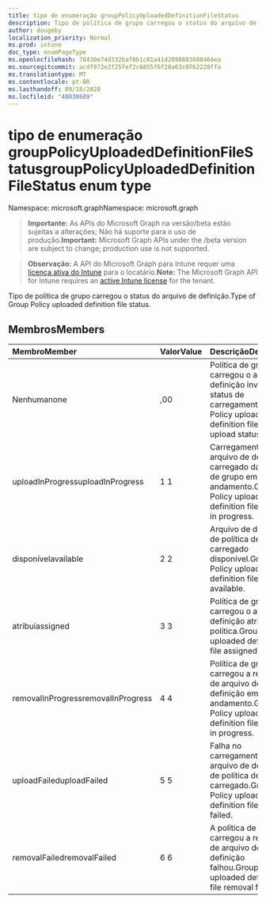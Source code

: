 ```yaml
---
title: tipo de enumeração groupPolicyUploadedDefinitionFileStatus
description: Tipo de política de grupo carregou o status do arquivo de definição.
author: dougeby
localization_priority: Normal
ms.prod: intune
doc_type: enumPageType
ms.openlocfilehash: 70430e74d332baf0b1c81a41d2098883688464ea
ms.sourcegitcommit: acdf972e2f25fef2c6855f6f28a63c0762228ffa
ms.translationtype: MT
ms.contentlocale: pt-BR
ms.lasthandoff: 09/18/2020
ms.locfileid: "48030609"
---
```

# <a name="grouppolicyuploadeddefinitionfilestatus-enum-type"></a><span data-ttu-id="e4777-103">tipo de enumeração groupPolicyUploadedDefinitionFileStatus</span><span class="sxs-lookup"><span data-stu-id="e4777-103">groupPolicyUploadedDefinitionFileStatus enum type</span></span>

<span data-ttu-id="e4777-104">Namespace: microsoft.graph</span><span class="sxs-lookup"><span data-stu-id="e4777-104">Namespace: microsoft.graph</span></span>

> <span data-ttu-id="e4777-105">**Importante:** As APIs do Microsoft Graph na versão/beta estão sujeitas a alterações; Não há suporte para o uso de produção.</span><span class="sxs-lookup"><span data-stu-id="e4777-105">**Important:** Microsoft Graph APIs under the /beta version are subject to change; production use is not supported.</span></span>

> <span data-ttu-id="e4777-106">**Observação:** A API do Microsoft Graph para Intune requer uma [licença ativa do Intune](https://go.microsoft.com/fwlink/?linkid=839381) para o locatário.</span><span class="sxs-lookup"><span data-stu-id="e4777-106">**Note:** The Microsoft Graph API for Intune requires an [active Intune license](https://go.microsoft.com/fwlink/?linkid=839381) for the tenant.</span></span>

<span data-ttu-id="e4777-107">Tipo de política de grupo carregou o status do arquivo de definição.</span><span class="sxs-lookup"><span data-stu-id="e4777-107">Type of Group Policy uploaded definition file status.</span></span>

## <a name="members"></a><span data-ttu-id="e4777-108">Membros</span><span class="sxs-lookup"><span data-stu-id="e4777-108">Members</span></span>
|<span data-ttu-id="e4777-109">Membro</span><span class="sxs-lookup"><span data-stu-id="e4777-109">Member</span></span>|<span data-ttu-id="e4777-110">Valor</span><span class="sxs-lookup"><span data-stu-id="e4777-110">Value</span></span>|<span data-ttu-id="e4777-111">Descrição</span><span class="sxs-lookup"><span data-stu-id="e4777-111">Description</span></span>|
|:---|:---|:---|
|<span data-ttu-id="e4777-112">Nenhuma</span><span class="sxs-lookup"><span data-stu-id="e4777-112">none</span></span>|<span data-ttu-id="e4777-113">,0</span><span class="sxs-lookup"><span data-stu-id="e4777-113">0</span></span>|<span data-ttu-id="e4777-114">Política de grupo carregou o arquivo de definição inválido status de carregamento.</span><span class="sxs-lookup"><span data-stu-id="e4777-114">Group Policy uploaded definition file invalid upload status.</span></span>|
|<span data-ttu-id="e4777-115">uploadInProgress</span><span class="sxs-lookup"><span data-stu-id="e4777-115">uploadInProgress</span></span>|<span data-ttu-id="e4777-116">1 </span><span class="sxs-lookup"><span data-stu-id="e4777-116">1</span></span>|<span data-ttu-id="e4777-117">Carregamento de arquivo de definição carregado da política de grupo em andamento.</span><span class="sxs-lookup"><span data-stu-id="e4777-117">Group Policy uploaded definition file upload in progress.</span></span>|
|<span data-ttu-id="e4777-118">disponível</span><span class="sxs-lookup"><span data-stu-id="e4777-118">available</span></span>|<span data-ttu-id="e4777-119">2 </span><span class="sxs-lookup"><span data-stu-id="e4777-119">2</span></span>|<span data-ttu-id="e4777-120">Arquivo de definição de política de grupo carregado disponível.</span><span class="sxs-lookup"><span data-stu-id="e4777-120">Group Policy uploaded definition file available.</span></span>|
|<span data-ttu-id="e4777-121">atribuí</span><span class="sxs-lookup"><span data-stu-id="e4777-121">assigned</span></span>|<span data-ttu-id="e4777-122">3 </span><span class="sxs-lookup"><span data-stu-id="e4777-122">3</span></span>|<span data-ttu-id="e4777-123">Política de grupo carregou o arquivo de definição atribuído à política.</span><span class="sxs-lookup"><span data-stu-id="e4777-123">Group Policy uploaded definition file assigned to policy.</span></span>|
|<span data-ttu-id="e4777-124">removalInProgress</span><span class="sxs-lookup"><span data-stu-id="e4777-124">removalInProgress</span></span>|<span data-ttu-id="e4777-125">4 </span><span class="sxs-lookup"><span data-stu-id="e4777-125">4</span></span>|<span data-ttu-id="e4777-126">Política de grupo carregou a remoção de arquivo de definição em andamento.</span><span class="sxs-lookup"><span data-stu-id="e4777-126">Group Policy uploaded definition file removal in progress.</span></span>|
|<span data-ttu-id="e4777-127">uploadFailed</span><span class="sxs-lookup"><span data-stu-id="e4777-127">uploadFailed</span></span>|<span data-ttu-id="e4777-128">5 </span><span class="sxs-lookup"><span data-stu-id="e4777-128">5</span></span>|<span data-ttu-id="e4777-129">Falha no carregamento de arquivo de definição de política de grupo carregado.</span><span class="sxs-lookup"><span data-stu-id="e4777-129">Group Policy uploaded definition file upload failed.</span></span>|
|<span data-ttu-id="e4777-130">removalFailed</span><span class="sxs-lookup"><span data-stu-id="e4777-130">removalFailed</span></span>|<span data-ttu-id="e4777-131">6 </span><span class="sxs-lookup"><span data-stu-id="e4777-131">6</span></span>|<span data-ttu-id="e4777-132">A política de grupo carregou a remoção de arquivo de definição falhou.</span><span class="sxs-lookup"><span data-stu-id="e4777-132">Group Policy uploaded definition file removal failed.</span></span>|






